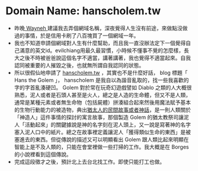 # Domain Name: hanscholem.tw

- 昨晚[ Wayneh ](http://wayneh.tw/)建議我去弄個網域名稱，深夜覺得人生沒有前途，來做點沒做過的事情，於是信用卡刷了八百塊買了一個網域一年。
- 我也不知道申請個網域對人生有什麼幫助，而且我一直沒辦法定下一個覺得自己滿意的英文id。evilchiang用最久最習慣，小時候不懂事不覺的怎麼樣，長大之後不時被爸爸說這個名字不適當，講著講著，我也覺得不適當起來。自我認同被重要的人摧毀之後，也就無所謂自我認同的狀態。
- 所以很假仙地申請了 [hanscholem.tw](http://hanscholem.tw/) ，其實也不是什麼好話， blog 標題「 Hans the Golem 」， hanscholem 是我自以為諧音亂取的，找一些我喜歡的字的字首亂湊硬凹。 Golem 對於常在玩奇幻遊戲譬如 Diablo 之類的人大概很熟悉，泥人或者是石頭人甚至是火人，總之是人造的生命體，但又不是人類，通常是某種元素或者無生命物（包括屍體）拼湊組合起來然後用魔法賦予基本的生物行動能力的被造物，典出[猶太人的民間故事或者神話](https://en.wikipedia.org/wiki/Golem)，是一則人類關於「神造人」這件事情的探討的寓言故事，那個製造 Golem 的猶太教祭司讓泥人「活動起來」的關鍵據說是神的名字刻在泥人頭上，又一說是寫著神的名字塞入泥人口中的紙片。總之在故事裡定義讓泥人「獲得類似生命的東西」是被塞進去的東西。但從傳說的描述又可以明顯看出 Golem 跟人類比起來明顯在智能上是不及人類的，只能在會堂裡做一些打掃的工作。我大概是在 Borges 的小說裡看到這個傳說。
- 完成這段徵才之後，預計北上去台北找工作。即使只能打工也做。
